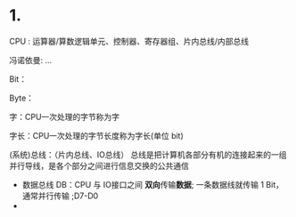 # 1.

CPU : 运算器/算数逻辑单元、控制器、寄存器组、片内总线/内部总线

冯诺依曼: ...

Bit：

Byte：

字：CPU一次处理的字节称为字

字长：CPU一次处理的字节长度称为字长(单位 bit)

(系统)总线：（片内总线、IO总线） 总线是把计算机各部分有机的连接起来的一组并行导线，是各个部分之间进行信息交换的公共通信

* 数据总线 DB：CPU 与 IO接口之间 **双向**传输**数据**; 一条数据线就传输 1 Bit，通常并行传输 ;D7-D0
* 